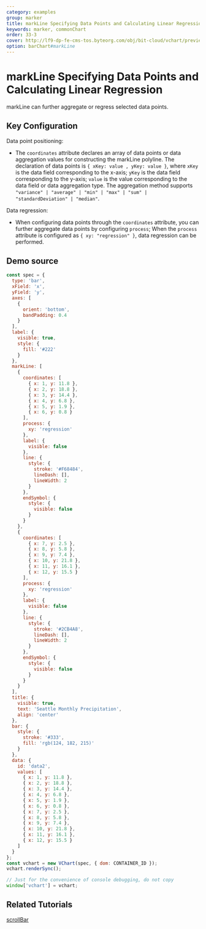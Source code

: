 ```yaml
---
category: examples
group: marker
title: markLine Specifying Data Points and Calculating Linear Regression
keywords: marker, commonChart
order: 33-3
cover: http://lf9-dp-fe-cms-tos.byteorg.com/obj/bit-cloud/vchart/preview/marker/mark-line-part-regression.png
option: barChart#markLine
---
```


# markLine Specifying Data Points and Calculating Linear Regression

markLine can further aggregate or regress selected data points.

## Key Configuration

Data point positioning:

- The `coordinates` attribute declares an array of data points or data aggregation values for constructing the markLine polyline. The declaration of data points is `{ xKey: value , yKey: value }`, where `xKey` is the data field corresponding to the x-axis; `yKey` is the data field corresponding to the y-axis; `value` is the value corresponding to the data field or data aggregation type. The aggregation method supports `"variance" | "average" | "min" | "max" | "sum" | "standardDeviation" | "median"`.

Data regression:

- When configuring data points through the `coordinates` attribute, you can further aggregate data points by configuring `process`; When the `process` attribute is configured as `{ xy: "regression" }`, data regression can be performed.

## Demo source

```javascript livedemo
const spec = {
  type: 'bar',
  xField: 'x',
  yField: 'y',
  axes: [
    {
      orient: 'bottom',
      bandPadding: 0.4
    }
  ],
  label: {
    visible: true,
    style: {
      fill: '#222'
    }
  },
  markLine: [
    {
      coordinates: [
        { x: 1, y: 11.8 },
        { x: 2, y: 18.8 },
        { x: 3, y: 14.4 },
        { x: 4, y: 6.8 },
        { x: 5, y: 1.9 },
        { x: 6, y: 0.8 }
      ],
      process: {
        xy: 'regression'
      },
      label: {
        visible: false
      },
      line: {
        style: {
          stroke: '#F68484',
          lineDash: [],
          lineWidth: 2
        }
      },
      endSymbol: {
        style: {
          visible: false
        }
      }
    },
    {
      coordinates: [
        { x: 7, y: 2.5 },
        { x: 8, y: 5.8 },
        { x: 9, y: 7.4 },
        { x: 10, y: 21.8 },
        { x: 11, y: 16.1 },
        { x: 12, y: 15.5 }
      ],
      process: {
        xy: 'regression'
      },
      label: {
        visible: false
      },
      line: {
        style: {
          stroke: '#2CB4A8',
          lineDash: [],
          lineWidth: 2
        }
      },
      endSymbol: {
        style: {
          visible: false
        }
      }
    }
  ],
  title: {
    visible: true,
    text: 'Seattle Monthly Precipitation',
    align: 'center'
  },
  bar: {
    style: {
      stroke: '#333',
      fill: 'rgb(124, 182, 215)'
    }
  },
  data: {
    id: 'data2',
    values: [
      { x: 1, y: 11.8 },
      { x: 2, y: 18.8 },
      { x: 3, y: 14.4 },
      { x: 4, y: 6.8 },
      { x: 5, y: 1.9 },
      { x: 6, y: 0.8 },
      { x: 7, y: 2.5 },
      { x: 8, y: 5.8 },
      { x: 9, y: 7.4 },
      { x: 10, y: 21.8 },
      { x: 11, y: 16.1 },
      { x: 12, y: 15.5 }
    ]
  }
};
const vchart = new VChart(spec, { dom: CONTAINER_ID });
vchart.renderSync();

// Just for the convenience of console debugging, do not copy
window['vchart'] = vchart;
```

## Related Tutorials

[scrollBar](link)
